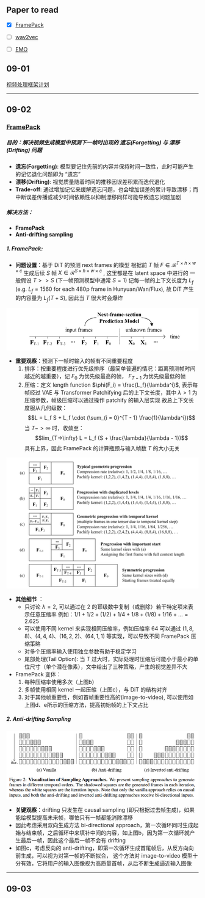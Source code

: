 ## Paper to read
- [x] [FramePack](https://lllyasviel.github.io/frame_pack_gitpage/)
- [ ] [wav2vec](https://arxiv.org/abs/1904.05862)
- [ ] [EMO](https://github.com/HumanAIGC/EMO)


## 09-01
[视频处理框架计划](多阶段视频数据处理框架)

---
## 09-02
### [FramePack](https://lllyasviel.github.io/frame_pack_gitpage/)

##### 目的：解决视频生成模型中预测下一帧时出现的 **遗忘(Forgetting)** 与 **漂移(Drifting)** 问题
- **遗忘(Forgetting)**: 模型要记住先前的内容并保持时间一致性，此时可能产生的记忆退化问题即为 “遗忘”
- **漂移(Drifting)**: 视觉质量随着时间的推移因误差积累而迭代退化
- **Trade-off**: 通过增加记忆来缓解遗忘问题，也会增加误差的累计导致漂移；而中断误差传播或减少时间依赖性以抑制漂移同样可能导致遗忘问题加剧

##### 解决方法：
- **FramePack**
- **Anti-drifting sampling** 

##### 1. FramePack:
- **问题设置**：基于 DiT 的预测 next frames 的模型
  根据前 $T$ 帧 $F \in \mathcal{R}^{T \times h \times w \times c}$ 生成后续 $S$ 帧 $X \in \mathcal{R}^{S \times h\times w \times c}$ , 这里都是在 latent space 中进行的
  一般假设 $T >> S$ (下一帧预测模型中通常 $S=1$) 
  记每一帧的上下文长度为 $L_f$ (e.g. $L_f = 1560$ for each 480p frame in Hunyuan/Wan/Flux), 故 DiT 产生的内容量为 $L_f(T + S)$, 因此当 $T$ 很大时会爆炸

![](attachment/Pasted%20image%2020250902112322.png)
- **重要观察**：预测下一帧时输入的帧有不同重要程度
	1. 排序：按重要程度进行优先级排序（最简单普遍的情况：距离预测帧时间越近的越重要），记 $F_0$ 为优先级最高的帧， $F_{T-1}$ 为优先级最低的帧
	2. 压缩：定义 length function $\phi(F_i) = \frac{L_f}{\lambda^i}$, 表示每帧经过 VAE 与 Transformer Patchifying 后的上下文长度，其中 $\lambda > 1$ 为压缩参数，帧级压缩可以通过操作 patchify 的输入层实现
	   故总上下文长度服从几何级数：
	   $$L = L_f S + L_f \cdot (\sum_{i = 0}^{T - 1} \frac{1}{\lambda^i})$$
	   当 $T -> \infty$ 时，收敛至：
	   $$lim_{T->\infty} L = L_f (S + \frac{\lambda}{\lambda - 1})$$
	   具有上界，因此 FramePack 的计算瓶颈与输入帧数 $T$ 的大小无关



![](attachment/Pasted%20image%2020250902112247.png)
- **其他细节** ：
	- 只讨论 $\lambda = 2$, 可以通过在 2 的幂级数中复制（或删除）若干特定项来表示任意压缩率
	  例如：$1/1 + 1/2 + (1/2) + 1/4 + 1/8 + (1/8) + 1/16 + … = 2.625$ 
	- 可以使用不同 kernel 来实现相同压缩率，例如压缩率 $64$ 可以通过 $(1,8,8)$、$(4,4,4)$、$(16,2,2)$、$(64,1,1)$ 等实现，可以导致不同 FramePack 压缩策略
	- 对多个压缩率输入使用独立参数有助于稳定学习
	- 尾部处理(Tail Option): 当 $T$ 过大时，实际处理时压缩后可能小于最小的单位尺寸（单个潜在像素），文中给出了三种策略，产生的视觉差异不大
- FramePack 变体：
	1. 每种压缩率使用多次（上图b）
	2. 多帧使用相同 kernel 一起压缩（上图c），与 DiT 的结构对齐
	3. 对于其他帧重要性，例如首帧重要性高的(image-to-video), 可以使用如上图d、e所示的压缩方法，提高初始帧的上下文占比

##### 2. Anti-drifting Sampling
![](attachment/Pasted%20image%2020250902123720.png)
- **关键观察**：drifting 只发生在 causal sampling (即只根据过去帧生成)，如果能给模型提高未来帧，哪怕只有一帧都能消除漂移
- 因此考虑采用双向生成方法 bi-directional approach，第一次循环同时生成起始与结束帧，之后循环中来填补中间的内容，如上图b，因为第一次循环就产生最后一帧，因此这个最后一帧不会有 drifting
- 如图c，考虑反向的 anti-drifting，即第一次循环生成首尾帧后，从反方向向前生成，可以视为对第一帧的不断拟合，
  这个方法对 image-to-video 模型十分有效，它将用户的输入图像视为高质量首帧，从后不断生成逼近输入图像

---
## 09-03
